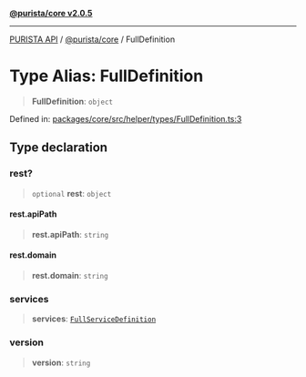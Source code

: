 [**@purista/core v2.0.5**](../README.md)

***

[PURISTA API](../../../packages.md) / [@purista/core](../README.md) / FullDefinition

# Type Alias: FullDefinition

> **FullDefinition**: `object`

Defined in: [packages/core/src/helper/types/FullDefinition.ts:3](https://github.com/puristajs/purista/blob/master/packages/core/src/helper/types/FullDefinition.ts#L3)

## Type declaration

### rest?

> `optional` **rest**: `object`

#### rest.apiPath

> **rest.apiPath**: `string`

#### rest.domain

> **rest.domain**: `string`

### services

> **services**: [`FullServiceDefinition`](FullServiceDefinition.md)

### version

> **version**: `string`
